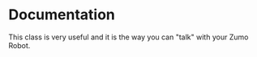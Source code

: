 Documentation
=============

This class is very useful and it is the way you can "talk" with your Zumo Robot.
